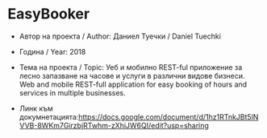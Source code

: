 # EasyBooker

* Автор на проекта / Author: Даниел Туечки / Daniel Tuechki
* Година / Year: 2018
* Тема на проекта / Topic: 
Уеб и мобилно REST-ful приложение за лесно запазване на часове и услуги в различни видове бизнеси.<br>
Web and mobile REST-full application for easy booking of hours and services in multiple businesses.

* Линк  към докумнетацията:https://docs.google.com/document/d/1hz1RTnkJBt5lNVVB-8WKm7GirzbjRTwhm-zXhiJW6QI/edit?usp=sharing
